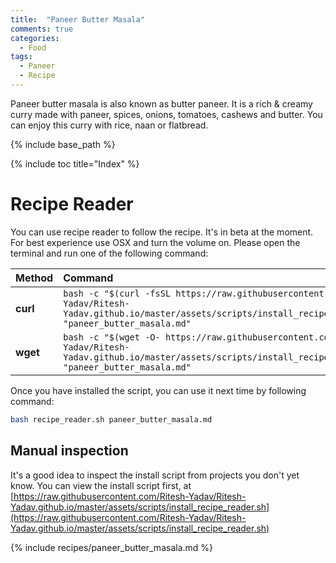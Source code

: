 ```yaml
---
title:  "Paneer Butter Masala"
comments: true
categories: 
  - Food
tags:
  - Paneer
  - Recipe
---
```


Paneer butter masala is also known as butter paneer. It is a rich & creamy curry made with paneer, spices, onions, tomatoes, cashews and butter. You can enjoy this curry with rice, naan or flatbread.

{% include base_path %}

{% include toc title="Index" %}

# Recipe Reader

You can use recipe reader to follow the recipe. It's in beta at the moment. For best experience use OSX and turn the volume on. Please open the terminal and run one of the following command:

| Method    | Command                                                                                           |
|:----------|:--------------------------------------------------------------------------------------------------|
| **curl**  | `bash -c "$(curl -fsSL https://raw.githubusercontent.com/Ritesh-Yadav/Ritesh-Yadav.github.io/master/assets/scripts/install_recipe_reader.sh)" "paneer_butter_masala.md"` |
| **wget**  | `bash -c "$(wget -O- https://raw.githubusercontent.com/Ritesh-Yadav/Ritesh-Yadav.github.io/master/assets/scripts/install_recipe_reader.sh)" "paneer_butter_masala.md"`   |

Once you have installed the script, you can use it next time by following command:

```bash
bash recipe_reader.sh paneer_butter_masala.md
```


## Manual inspection

It's a good idea to inspect the install script from projects you don't yet know. You can view the install script first, at [https://raw.githubusercontent.com/Ritesh-Yadav/Ritesh-Yadav.github.io/master/assets/scripts/install_recipe_reader.sh](https://raw.githubusercontent.com/Ritesh-Yadav/Ritesh-Yadav.github.io/master/assets/scripts/install_recipe_reader.sh)

{% include recipes/paneer_butter_masala.md %}